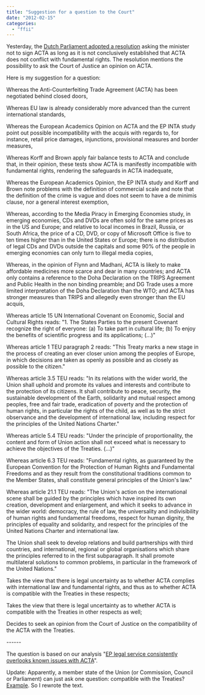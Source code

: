 ```yaml
---
title: "Suggestion for a question to the Court"
date: "2012-02-15"
categories: 
  - "ffii"
---
```


Yesterday, the [Dutch Parliament adopted a resolution](http://acta.ffii.org/?p=1169) asking the minister not to sign ACTA as long as it is not conclusively established that ACTA does not conflict with fundamental rights. The resolution mentions the possibility to ask the Court of Justice an opinion on ACTA.

Here is my suggestion for a question:

Whereas the Anti-Counterfeiting Trade Agreement (ACTA) has been negotiated behind closed doors,

Whereas EU law is already considerably more advanced than the current international standards,

Whereas the European Academics Opinion on ACTA and the EP INTA study point out possible incompatibility with the acquis with regards to, for instance, retail price damages, injunctions, provisional measures and border measures,

Whereas Korff and Brown apply fair balance tests to ACTA and conclude that, in their opinion, these tests show ACTA is manifestly incompatible with fundamental rights, rendering the safeguards in ACTA inadequate,

Whereas the European Academics Opinion, the EP INTA study and Korff and Brown note problems with the definition of commercial scale and note that the definition of the crime is vague and does not seem to have a de minimis clause, nor a general interest exemption,

Whereas, according to the Media Piracy in Emerging Economies study, in emerging economies, CDs and DVDs are often sold for the same prices as in the US and Europe; and relative to local incomes in Brazil, Russia, or South Africa, the price of a CD, DVD, or copy of Microsoft Office is five to ten times higher than in the United States or Europe; there is no distribution of legal CDs and DVDs outside the capitals and some 90% of the people in emerging economies can only turn to illegal media copies,

Whereas, in the opinion of Flynn and Madhani, ACTA is likely to make affordable medicines more scarce and dear in many countries; and ACTA only contains a reference to the Doha Declaration on the TRIPS Agreement and Public Health in the non binding preamble; and DG Trade uses a more limited interpretation of the Doha Declaration than the WTO; and ACTA has stronger measures than TRIPS and allegedly even stronger than the EU acquis,

Whereas article 15 UN International Covenant on Economic, Social and Cultural Rights reads: "1. The States Parties to the present Covenant recognize the right of everyone: (a) To take part in cultural life; (b) To enjoy the benefits of scientific progress and its applications; (...)"

Whereas article 1 TEU paragraph 2 reads: "This Treaty marks a new stage in the process of creating an ever closer union among the peoples of Europe, in which decisions are taken as openly as possible and as closely as possible to the citizen."

Whereas article 3.5 TEU reads: "In its relations with the wider world, the Union shall uphold and promote its values and interests and contribute to the protection of its citizens. It shall contribute to peace, security, the sustainable development of the Earth, solidarity and mutual respect among peoples, free and fair trade, eradication of poverty and the protection of human rights, in particular the rights of the child, as well as to the strict observance and the development of international law, including respect for the principles of the United Nations Charter."

Whereas article 5.4 TEU reads: "Under the principle of proportionality, the content and form of Union action shall not exceed what is necessary to achieve the objectives of the Treaties. (...)"

Whereas article 6.3 TEU reads: "Fundamental rights, as guaranteed by the European Convention for the Protection of Human Rights and Fundamental Freedoms and as they result from the constitutional traditions common to the Member States, shall constitute general principles of the Union's law."

Whereas article 21.1 TEU reads: "The Union's action on the international scene shall be guided by the principles which have inspired its own creation, development and enlargement, and which it seeks to advance in the wider world: democracy, the rule of law, the universality and indivisibility of human rights and fundamental freedoms, respect for human dignity, the principles of equality and solidarity, and respect for the principles of the United Nations Charter and international law.

The Union shall seek to develop relations and build partnerships with third countries, and international, regional or global organisations which share the principles referred to in the first subparagraph. It shall promote multilateral solutions to common problems, in particular in the framework of the United Nations."

Takes the view that there is legal uncertainty as to whether ACTA complies with international law and fundamental rights, and thus as to whether ACTA is compatible with the Treaties in these respects;

Takes the view that there is legal uncertainty as to whether ACTA is compatible with the Treaties in other respects as well;

Decides to seek an opinion from the Court of Justice on the compatibility of the ACTA with the Treaties.

\------

The question is based on our analysis "[EP legal service consistently overlooks known issues with ACTA](http://acta.ffii.org/?p=992)".

Update: Apparently, a member state of the Union (or Commission, Council or Parliament) can just ask one question: compatible with the Treaties? [Example](http://www.europarl.europa.eu/sides/getDoc.do?type=MOTION&reference=B7-2011-0519&language=EN). So I rewrote the text.
